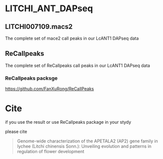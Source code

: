 # LITCHI_ANT_DAPseq
## LITCHI007109.macs2
The complete set of mace2 call peaks in our LcANT1 DAPseq data
## ReCallpeaks
The complete set of ReCallpeaks call peaks in our LcANT1 DAPseq data
### ReCallpeaks packsge
https://github.com/FanXuRong/ReCallPeaks
# Cite
if you use the result or use ReCallpeaks package in your stydy

please cite

> Genome-wide characterization of the APETALA2 (AP2) gene family in lychee (Litchi chinensis Sonn.): Unveiling evolution and patterns in regulation of flower development
